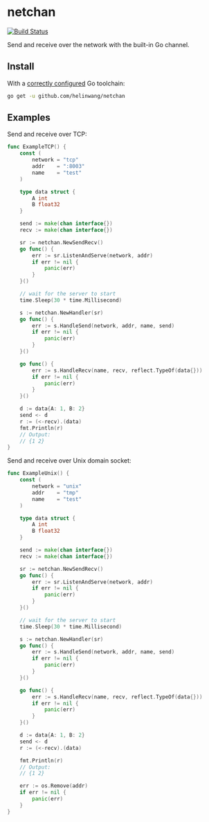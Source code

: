 # netchan

[![Build Status](https://travis-ci.org/helinwang/netchan.svg?branch=master)](https://travis-ci.org/helinwang/netchan)

Send and receive over the network with the built-in Go channel.

## Install

With a [correctly configured](https://golang.org/doc/install#testing) Go toolchain:

```sh
go get -u github.com/helinwang/netchan
```

## Examples

Send and receive over TCP:

```Go
func ExampleTCP() {
	const (
		network = "tcp"
		addr    = ":8003"
		name    = "test"
	)

	type data struct {
		A int
		B float32
	}

	send := make(chan interface{})
	recv := make(chan interface{})

	sr := netchan.NewSendRecv()
	go func() {
		err := sr.ListenAndServe(network, addr)
		if err != nil {
			panic(err)
		}
	}()

	// wait for the server to start
	time.Sleep(30 * time.Millisecond)

	s := netchan.NewHandler(sr)
	go func() {
		err := s.HandleSend(network, addr, name, send)
		if err != nil {
			panic(err)
		}
	}()

	go func() {
		err := s.HandleRecv(name, recv, reflect.TypeOf(data{}))
		if err != nil {
			panic(err)
		}
	}()

	d := data{A: 1, B: 2}
	send <- d
	r := (<-recv).(data)
	fmt.Println(r)
	// Output:
	// {1 2}
}
```

Send and receive over Unix domain socket:

```Go
func ExampleUnix() {
	const (
		network = "unix"
		addr    = "tmp"
		name    = "test"
	)

	type data struct {
		A int
		B float32
	}

	send := make(chan interface{})
	recv := make(chan interface{})

	sr := netchan.NewSendRecv()
	go func() {
		err := sr.ListenAndServe(network, addr)
		if err != nil {
			panic(err)
		}
	}()

	// wait for the server to start
	time.Sleep(30 * time.Millisecond)

	s := netchan.NewHandler(sr)
	go func() {
		err := s.HandleSend(network, addr, name, send)
		if err != nil {
			panic(err)
		}
	}()

	go func() {
		err := s.HandleRecv(name, recv, reflect.TypeOf(data{}))
		if err != nil {
			panic(err)
		}
	}()

	d := data{A: 1, B: 2}
	send <- d
	r := (<-recv).(data)

	fmt.Println(r)
	// Output:
	// {1 2}

	err := os.Remove(addr)
	if err != nil {
		panic(err)
	}
}
```
